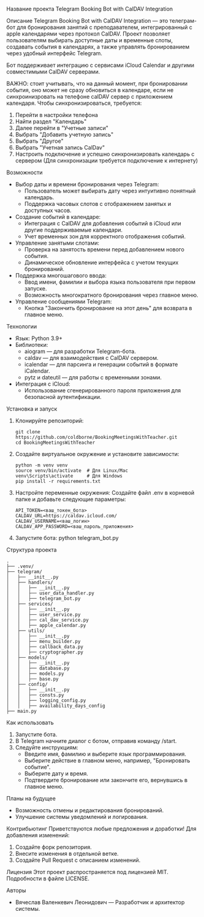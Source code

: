 Название проекта
Telegram Booking Bot with CalDAV Integration

Описание
Telegram Booking Bot with CalDAV Integration — это телеграм-бот для бронирования занятий с преподавателем, интегрированный с apple календарями через протокол CalDAV. Проект позволяет пользователям выбирать доступные даты и временные слоты, создавать события в календарях, а также управлять бронированием через удобный интерфейс Telegram.

Бот поддерживает интеграцию с сервисами iCloud Calendar и другими совместимыми CalDAV серверами.

ВАЖНО: стоит учитывать, что на данный момент, при бронировании события, оно может не сразу обновиться в календаре, если не синхроинизровать на телефоне calDAV сервер с приложением календаря.
Чтобы синхронизироваться, требуется:
1) Перейти в настройки телефона
2) Найти раздел "Календарь"
3) Далее перейти в "Учетные записи"
4) Выбрать "Добавить учетную запись"
5) Выбрать "Другое"
6) Выбрать "Учетная запись CalDav"
7) Настроить подключение и успешно синхронизировать календарь с сервером (Для синхронизации требуется подключение к интернету)

Возможности
- Выбор даты и времени бронирования через Telegram:
  - Пользователь может выбирать дату через интуитивно понятный календарь.
  - Поддержка часовых слотов с отображением занятых и доступных часов.
- Создание событий в календаре:
  - Интеграция с CalDAV для добавления событий в iCloud или другие поддерживаемые календари.
  - Учет временных зон для корректного отображения событий.
- Управление занятыми слотами:
  - Проверка на занятость времени перед добавлением нового события.
  - Динамическое обновление интерфейса с учетом текущих бронирований.
- Поддержка многошагового ввода:
  - Ввод имени, фамилии и выбора языка пользователя при первом запуске.
  - Возможность многократного бронирования через главное меню.
- Управление сообщениями Telegram:
  - Кнопка "Закончить бронирование на этот день" для возврата в главное меню.

Технологии
- Язык: Python 3.9+
- Библиотеки:
  - aiogram — для разработки Telegram-бота.
  - caldav — для взаимодействия с CalDAV сервером.
  - icalendar — для парсинга и генерации событий в формате iCalendar.
  - pytz и dateutil — для работы с временными зонами.
- Интеграция с iCloud:
  - Использование сгенерированного пароля приложения для безопасной аутентификации.

Установка и запуск
1. Клонируйте репозиторий:
   ```
   git clone https://github.com/coldborne/BookingMeetingsWithTeacher.git
   cd BookingMeetingsWithTeacher
   ```

3. Создайте виртуальное окружение и установите зависимости:
   ```
   python -m venv venv
   source venv/bin/activate  # Для Linux/Mac
   venv\Scripts\activate     # Для Windows
   pip install -r requirements.txt
   ```

4. Настройте переменные окружения:
   Создайте файл .env в корневой папке и добавьте следующие параметры:
   ```
   API_TOKEN=<ваш_токен_бота>
   CALDAV_URL=https://caldav.icloud.com/
   CALDAV_USERNAME=<ваш_логин>
   CALDAV_APP_PASSWORD=<ваш_пароль_приложения>
   ```

6. Запустите бота:
   python telegram_bot.py

Структура проекта
```
.
├── .venv/
├── telegram/
│   ├── __init__.py
│   ├── handlers/
│   │   ├── __init__.py
│   │   ├── user_data_handler.py
│   │   ├── telegram_bot.py
│   ├── services/
│   │   ├── __init__.py
│   │   ├── user_service.py
│   │   ├── cal_dav_service.py
│   │   ├── apple_calendar.py
│   ├── utils/
│   │   ├── __init__.py
│   │   ├── menu_builder.py
│   │   ├── callback_data.py
│   │   ├── cryptographer.py
│   ├── models/
│   │   ├── __init__.py
│   │   ├── database.py
│   │   ├── models.py
│   │   ├── base.py
│   ├── config/
│   │   ├── __init__.py
│   │   ├── consts.py
│   │   ├── logging_config.py
│   │   ├── availability_days_config
├── main.py
```

Как использовать
1. Запустите бота.
2. В Telegram начните диалог с ботом, отправив команду /start.
3. Следуйте инструкциям:
   - Введите имя, фамилию и выберите язык программирования.
   - Выберите действие в главном меню, например, "Бронировать событие".
   - Выберите дату и время.
   - Подтвердите бронирование или закончите его, вернувшись в главное меню.

Планы на будущее
- Возможность отмены и редактирования бронирований.
- Улучшение системы уведомлений и логирования.

Контрибьютинг
Приветствуются любые предложения и доработки! Для добавления изменений:
1. Создайте форк репозитория.
2. Внесите изменения в отдельной ветке.
3. Создайте Pull Request с описанием изменений.

Лицензия
Этот проект распространяется под лицензией MIT. Подробности в файле LICENSE.

Авторы
- Вячеслав Валенкевич Леонидович — Разработчик и архитектор системы. 
